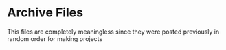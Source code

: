 # Archive Files

This files are completely meaningless since they were posted previously in random order for making projects
